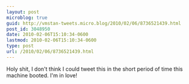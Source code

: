 ```yaml
---
layout: post
microblog: true
guid: http://vmstan-tweets.micro.blog/2010/02/06/8736521439.html
post_id: 3048950
date: 2010-02-06T15:10:34-0600
lastmod: 2010-02-06T15:10:34-0600
type: post
url: /2010/02/06/8736521439.html
---
```

Holy shit, I don't think I could tweet this in the short period of time this machine booted. I'm in love!
